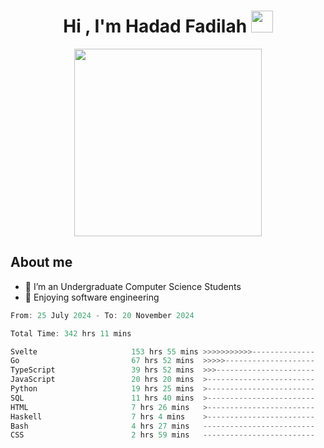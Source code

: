 <h1 align="center">Hi , I'm Hadad Fadilah <img src="https://media.giphy.com/media/hvRJCLFzcasrR4ia7z/giphy.gif" width="35"></h1>

<p align="center">
<img src="https://media.tenor.com/78dNivDemDAAAAAi/speech-bubble-venti.gif" width="300"/>    
</p>


##  About me
- 🔭 I’m an Undergraduate Computer Science Students
- 🌱 Enjoying software engineering

<!--START_SECTION:waka-->

```go
From: 25 July 2024 - To: 20 November 2024

Total Time: 342 hrs 11 mins

Svelte                     153 hrs 55 mins >>>>>>>>>>>--------------   44.72 %
Go                         67 hrs 52 mins  >>>>>--------------------   19.72 %
TypeScript                 39 hrs 52 mins  >>>----------------------   11.59 %
JavaScript                 20 hrs 20 mins  >------------------------   05.91 %
Python                     19 hrs 25 mins  >------------------------   05.64 %
SQL                        11 hrs 40 mins  >------------------------   03.39 %
HTML                       7 hrs 26 mins   >------------------------   02.16 %
Haskell                    7 hrs 4 mins    >------------------------   02.05 %
Bash                       4 hrs 27 mins   -------------------------   01.30 %
CSS                        2 hrs 59 mins   -------------------------   00.87 %
```

<!--END_SECTION:waka-->




<!--
**Fadil-Tao/Fadil-Tao** is a ✨ _special_ ✨ repository because its `README.md` (this file) appears on your GitHub profile.


